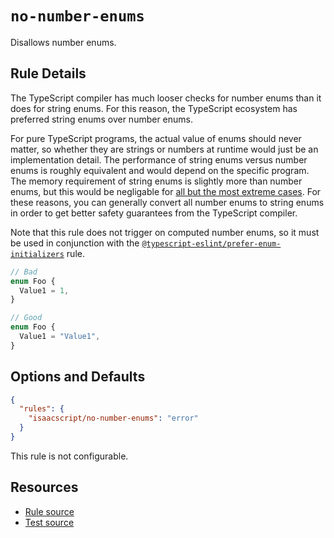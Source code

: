 # `no-number-enums`

Disallows number enums.

## Rule Details

The TypeScript compiler has much looser checks for number enums than it does for string enums. For this reason, the TypeScript ecosystem has preferred string enums over number enums.

For pure TypeScript programs, the actual value of enums should never matter, so whether they are strings or numbers at runtime would just be an implementation detail. The performance of string enums versus number enums is roughly equivalent and would depend on the specific program. The memory requirement of string enums is slightly more than number enums, but this would be negligable for [all but the most extreme cases](https://github.com/typescript-eslint/typescript-eslint/issues/7149#issuecomment-1659406712). For these reasons, you can generally convert all number enums to string enums in order to get better safety guarantees from the TypeScript compiler.

Note that this rule does not trigger on computed number enums, so it must be used in conjunction with the [`@typescript-eslint/prefer-enum-initializers`](https://typescript-eslint.io/rules/prefer-enum-initializers/) rule.

```ts
// Bad
enum Foo {
  Value1 = 1,
}

// Good
enum Foo {
  Value1 = "Value1",
}
```

## Options and Defaults

```json
{
  "rules": {
    "isaacscript/no-number-enums": "error"
  }
}
```

This rule is not configurable.

## Resources

- [Rule source](../../src/rules/no-number-enums.ts)
- [Test source](../../tests/rules/no-number-enums.test.ts)
